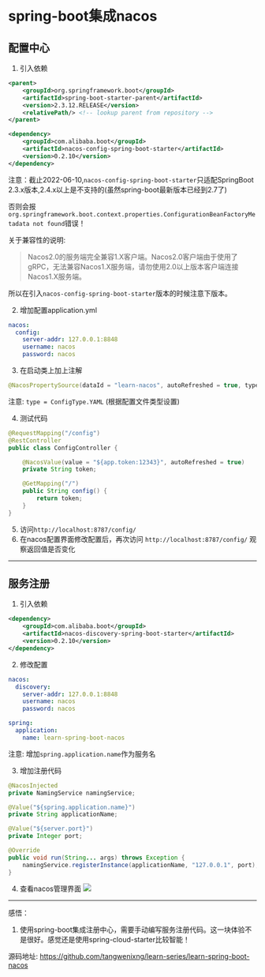 # spring-boot集成nacos

## 配置中心
1. 引入依赖
```xml
<parent>
    <groupId>org.springframework.boot</groupId>
    <artifactId>spring-boot-starter-parent</artifactId>
    <version>2.3.12.RELEASE</version>
    <relativePath/> <!-- lookup parent from repository -->
</parent>

<dependency>
    <groupId>com.alibaba.boot</groupId>
    <artifactId>nacos-config-spring-boot-starter</artifactId>
    <version>0.2.10</version>
</dependency>
```

注意：截止2022-06-10,`nacos-config-spring-boot-starter`只适配SpringBoot 2.3.x版本,2.4.x以上是不支持的(虽然spring-boot最新版本已经到2.7了)

否则会报`org.springframework.boot.context.properties.ConfigurationBeanFactoryMetadata not found`错误！

关于兼容性的说明: 
> Nacos2.0的服务端完全兼容1.X客户端。Nacos2.0客户端由于使用了gRPC，无法兼容Nacos1.X服务端，请勿使用2.0以上版本客户端连接Nacos1.X服务端。

所以在引入`nacos-config-spring-boot-starter`版本的时候注意下版本。

2. 增加配置application.yml
```yaml
nacos:
  config:
    server-addr: 127.0.0.1:8848
    username: nacos
    password: nacos
```

3. 在启动类上加上注解
```java
@NacosPropertySource(dataId = "learn-nacos", autoRefreshed = true, type = ConfigType.YAML)
```
注意: `type = ConfigType.YAML` (根据配置文件类型设置)

4. 测试代码
```java
@RequestMapping("/config")
@RestController
public class ConfigController {

    @NacosValue(value = "${app.token:12343}", autoRefreshed = true)
    private String token;

    @GetMapping("/")
    public String config() {
        return token;
    }
}
```

5. 访问`http://localhost:8787/config/`
6. 在nacos配置界面修改配置后，再次访问 `http://localhost:8787/config/` 观察返回值是否变化

---
## 服务注册
1. 引入依赖
```xml
<dependency>
    <groupId>com.alibaba.boot</groupId>
    <artifactId>nacos-discovery-spring-boot-starter</artifactId>
    <version>0.2.10</version>
</dependency>
```
2. 修改配置
```yaml
nacos:
  discovery:
    server-addr: 127.0.0.1:8848
    username: nacos
    password: nacos

spring:
  application:
    name: learn-spring-boot-nacos
```
注意: 增加`spring.application.name`作为服务名

3. 增加注册代码
```java
@NacosInjected
private NamingService namingService;

@Value("${spring.application.name}")
private String applicationName;

@Value("${server.port}")
private Integer port;

@Override
public void run(String... args) throws Exception {
    namingService.registerInstance(applicationName, "127.0.0.1", port);
}
```

4. 查看nacos管理界面
   ![](https://slimteaegg-blog.oss-cn-shanghai.aliyuncs.com/picgo20220610103614.png)

---
感悟：
1. 使用spring-boot集成注册中心，需要手动编写服务注册代码。这一块体验不是很好。感觉还是使用spring-cloud-starter比较智能！

源码地址:  https://github.com/tangwenixng/learn-series/learn-spring-boot-nacos